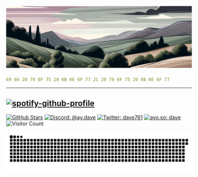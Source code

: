 ![David's Banner](/img/banner1.png)
--- 
```yaml
69 66 20 79 6F 75 20 6B 6E 6F 77 2C 20 79 6F 75 20 6B 6E 6F 77
```
---
[![spotify-github-profile](https://spotify-github-profile.vercel.app/api/view?uid=david.raul.suter&cover_image=true&theme=natemoo-re&show_offline=true&background_color=868679&interchange=true&bar_color=868679&bar_color_cover=false)](https://spotify-github-profile.vercel.app/api/view?uid=david.raul.suter&redirect=true)
---
[![GitHub Stars](https://img.shields.io/github/stars/d-suter?color=868679)](https://github.com/d-suter)
[![Discord: @ay.dave](https://img.shields.io/badge/discord-%40ay.dave-868679)](https://discord.com/users/828936480952942593)
[![Twitter: dave761](https://img.shields.io/badge/twitter-%40dave761-868679)](https://twitter.com/dave761)
[![ayo.so: dave](https://img.shields.io/badge/ayo.so-%40dave-868679)](https://ayo.so/dave)
![Visitor Count](https://visitor-badge.laobi.icu/badge?page_id=d-suter.d-suter&left_color=%23444444&right_color=%23868679)

<picture>
  <source media="(prefers-color-scheme: dark)" srcset="dist/snake-dark.svg" />
  <source media="(prefers-color-scheme: light)" srcset="dist/snake-light.svg" />
  <img alt="github-snake" src="dist/snake-light.svg" />
</picture>
